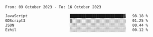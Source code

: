 <!--START_SECTION:waka-->

```txt
From: 09 October 2023 - To: 16 October 2023

JavaScript                   ████████████████████████▓   98.18 %
GDScript3                    ▒░░░░░░░░░░░░░░░░░░░░░░░░   01.25 %
JSON                         ░░░░░░░░░░░░░░░░░░░░░░░░░   00.44 %
Ezhil                        ░░░░░░░░░░░░░░░░░░░░░░░░░   00.12 %
```

<!--END_SECTION:waka-->

